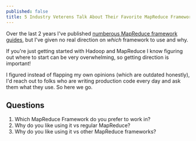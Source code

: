 ```yaml
---
published: false
title: 5 Industry Veterens Talk About Their Favorite MapReduce Frameworks
---
```


Over the last 2 years I've published [numberous MapReduce framework guides][1], but I've given no real direction on *which* framework to use and why.

If you're just getting started with Hadoop and MapReduce I know figuring out where to start can be very overwhelming, so getting direction is important!

I figured instead of flapping my own opinions (which are outdated honestly), I'd reach out to folks who are writing production code every day and ask them what they use. So here we go.

## Questions

1. Which MapReduce Framework do you prefer to work in?
2. Why do you like using it vs regular MapReduce?
3. Why do you like using it vs other MapReduce frameworks?








[1]:http://blog.matthewrathbone.com/2013/01/05/a-quick-guide-to-hadoop-map-reduce-frameworks.html
